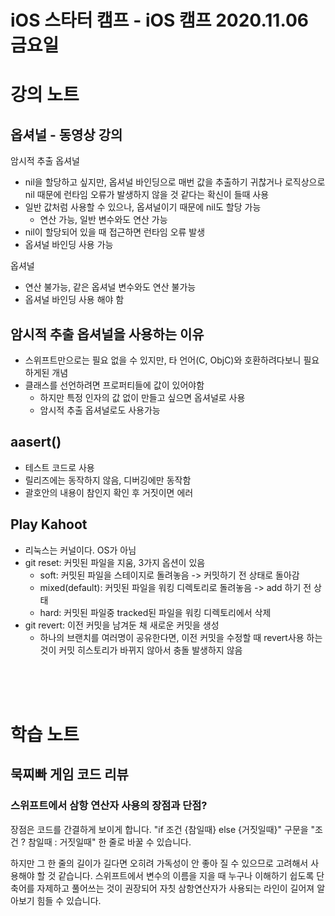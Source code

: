 # iOS 스타터 캠프 - iOS 캠프 2020.11.06 금요일

# 강의 노트

## 옵셔널 - 동영상 강의

암시적 추출 옵셔널

- nil을 할당하고 싶지만, 옵셔널 바인딩으로 매번 값을 추출하기 귀찮거나 로직상으로 nil 때문에 런타임 오류가 발생하지 않을 것 같다는 확신이 들때 사용
- 일반 값처럼 사용할 수 있으나, 옵셔널이기 때문에 nil도 할당 가능
    - 연산 가능, 일반 변수와도 연산 가능
- nil이 할당되어 있을 때 접근하면 런타임 오류 발생
- 옵셔널 바인딩 사용 가능

옵셔널

- 연산 불가능, 같은 옵셔널 변수와도 연산 불가능
- 옵셔널 바인딩 사용 해야 함

## 암시적 추출 옵셔널을 사용하는 이유

- 스위프트만으로는 필요 없을 수 있지만, 타 언어(C, ObjC)와 호환하려다보니 필요하게된 개념
- 클래스를 선언하려면 프로퍼티들에 값이 있어야함
    - 하지만 특정 인자의 값 없이 만들고 싶으면 옵셔널로 사용
    - 암시적 추출 옵셔널로도 사용가능 

## aasert()

- 테스트 코드로 사용
- 릴리즈에는 동작하지 않음, 디버깅에만 동작함
- 괄호안의 내용이 참인지 확인 후 거짓이면 에러

## Play Kahoot

- 리눅스는 커널이다. OS가 아님
- git reset: 커밋된 파일을 지움, 3가지 옵션이 있음
    - soft: 커밋된 파일을 스테이지로 돌려놓음 -> 커밋하기 전 상태로 돌아감
    - mixed(default): 커밋된 파일을 워킹 디렉토리로 돌려놓음 -> add 하기 전 상태
    - hard: 커밋된 파일중 tracked된 파일을 워킹 디렉토리에서 삭제
- git revert: 이전 커밋을 남겨둔 채 새로운 커밋을 생성
    - 하나의 브랜치를 여러명이 공유한다면, 이전 커밋을 수정할 때 revert사용 하는것이 커밋 히스토리가 바뀌지 않아서 충돌 발생하지 않음



<br/><br/><br/>

# 학습 노트

## 묵찌빠 게임 코드 리뷰

### 스위프트에서 삼항 연산자 사용의 장점과 단점?

장점은 코드를 간결하게 보이게 합니다. 
"if 조건 {참일때} else {거짓일때}" 구문을 "조건 ? 참일때 : 거짓일때" 한 줄로 바꿀 수 있습니다.

하지만 그 한 줄의 길이가 길다면 오히려 가독성이 안 좋아 질 수 있으므로 고려해서 사용해야 할 것 같습니다.
스위프트에서 변수의 이름을 지을 때 누구나 이해하기 쉽도록 단축어를 자제하고 풀어쓰는 것이 권장되어 자칫 삼항연산자가 사용되는 라인이 길어져 알아보기 힘들 수 있습니다.

